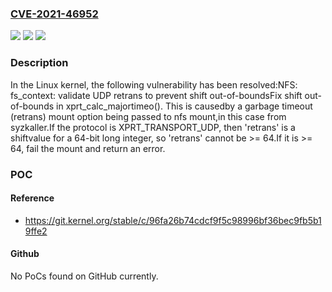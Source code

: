 ### [CVE-2021-46952](https://cve.mitre.org/cgi-bin/cvename.cgi?name=CVE-2021-46952)
![](https://img.shields.io/static/v1?label=Product&message=Linux&color=blue)
![](https://img.shields.io/static/v1?label=Version&message=9954bf92c0cd%3C%2096fa26b74cdc%20&color=brighgreen)
![](https://img.shields.io/static/v1?label=Vulnerability&message=n%2Fa&color=brighgreen)

### Description

In the Linux kernel, the following vulnerability has been resolved:NFS: fs_context: validate UDP retrans to prevent shift out-of-boundsFix shift out-of-bounds in xprt_calc_majortimeo(). This is causedby a garbage timeout (retrans) mount option being passed to nfs mount,in this case from syzkaller.If the protocol is XPRT_TRANSPORT_UDP, then 'retrans' is a shiftvalue for a 64-bit long integer, so 'retrans' cannot be >= 64.If it is >= 64, fail the mount and return an error.

### POC

#### Reference
- https://git.kernel.org/stable/c/96fa26b74cdcf9f5c98996bf36bec9fb5b19ffe2

#### Github
No PoCs found on GitHub currently.

